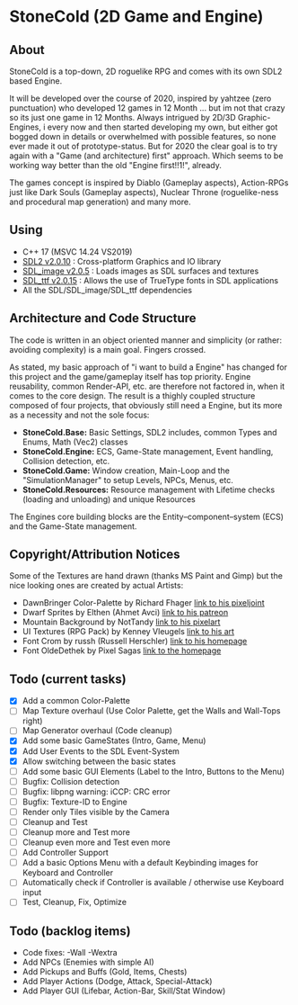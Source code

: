 StoneCold (2D Game and Engine)
==============================

About
-----

StoneCold is a top-down, 2D roguelike RPG and comes with its own SDL2 based Engine. 

It will be developed over the course of 2020, inspired by yahtzee (zero punctuation) who developed 12 games in 12 Month ... but im not that crazy so its just one game in 12 Months. Always intrigued by 2D/3D Graphic-Engines, i every now and then started developing my own, but either got bogged down in details or overwhelmed with possible features, so none ever made it out of prototype-status. But for 2020 the clear goal is to try again with a "Game (and architecture) first" approach. Which seems to be working way better than the old "Engine first!!1!", already.

The games concept is inspired by Diablo (Gameplay aspects), Action-RPGs just like Dark Souls (Gameplay aspects), Nuclear Throne (roguelike-ness and procedural map generation) and many more.

Using
-----

- C++ 17 (MSVC 14.24 VS2019)
- [SDL2 v2.0.10](https://www.libsdl.org/index.php) : Cross-platform Graphics and IO library
- [SDL_image v2.0.5](https://www.libsdl.org/projects/SDL_image/) : Loads images as SDL surfaces and textures
- [SDL_ttf v2.0.15](https://www.libsdl.org/projects/SDL_ttf/) : Allows the use of TrueType fonts in SDL applications
- All the SDL/SDL_image/SDL_ttf dependencies

Architecture and Code Structure
-------------------------------

The code is written in an object oriented manner and simplicity (or rather: avoiding complexity) is a main goal. Fingers crossed.

As stated, my basic approach of "i want to build a Engine" has changed for this project and the game/gameplay itself has top priority. Engine reusability, common Render-API, etc. are therefore not factored in, when it comes to the core design. The result is a thighly coupled structure composed of four projects, that obviously still need a Engine, but its more as a necessity and not the sole focus:
- <b>StoneCold.Base:</b> Basic Settings, SDL2 includes, common Types and Enums, Math (Vec2) classes
- <b>StoneCold.Engine:</b> ECS, Game-State management, Event handling, Collision detection, etc.
- <b>StoneCold.Game:</b> Window creation, Main-Loop and the "SimulationManager" to setup Levels, NPCs, Menus, etc.
- <b>StoneCold.Resources:</b> Resource management with Lifetime checks (loading and unloading) and unique Resources

The Engines core building blocks are the Entity–component–system (ECS) and the Game-State management. 


Copyright/Attribution Notices
-----------------------------

Some of the Textures are hand drawn (thanks MS Paint and Gimp) but the nice looking ones are created by actual Artists:

- DawnBringer Color-Palette by Richard Fhager [link to his pixeljoint](http://pixeljoint.com/p/23821.htm)
- Dwarf Sprites by Elthen (Ahmet Avci) [link to his patreon](https://www.patreon.com/elthen)
- Mountain Background by NotTandy [link to his pixelart](https://www.pixilart.com/nottandy)
- UI Textures (RPG Pack) by Kenney Vleugels [link to his art](https://www.kenney.nl)
- Font Crom by russh (Russell Herschler) [link to his homepage](http://www.dragonfang.com/)
- Font OldeDethek by Pixel Sagas [link to the homepage](http://www.pixelsagas.com/)

Todo (current tasks)
--------------------

- [x] Add a common Color-Palette
- [ ] Map Texture overhaul (Use Color Palette, get the Walls and Wall-Tops right)
- [ ] Map Generator overhaul (Code cleanup)
- [x] Add some basic GameStates (Intro, Game, Menu)
- [x] Add User Events to the SDL Event-System
- [x] Allow switching between the basic states
- [ ] Add some basic GUI Elements (Label to the Intro, Buttons to the Menu)
- [ ] Bugfix: Collision detection
- [ ] Bugfix: libpng warning: iCCP: CRC error 
- [ ] Bugfix: Texture-ID to Engine
- [ ] Render only Tiles visible by the Camera
- [ ] Cleanup and Test
- [ ] Cleanup more and Test more
- [ ] Cleanup even more and Test even more
- [ ] Add Controller Support
- [ ] Add a basic Options Menu with a default Keybinding images for Keyboard and Controller
- [ ] Automatically check if Controller is available / otherwise use Keyboard input
- [ ] Test, Cleanup, Fix, Optimize

Todo (backlog items)
--------------------
- Code fixes: -Wall -Wextra
- Add NPCs (Enemies with simple AI)
- Add Pickups and Buffs (Gold, Items, Chests)
- Add Player Actions (Dodge, Attack, Special-Attack)
- Add Player GUI (Lifebar, Action-Bar, Skill/Stat Window)
